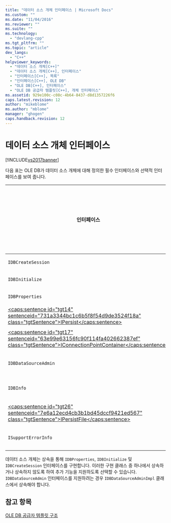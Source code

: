 ```yaml
---
title: "데이터 소스 개체 인터페이스 | Microsoft Docs"
ms.custom: ""
ms.date: "11/04/2016"
ms.reviewer: ""
ms.suite: ""
ms.technology: 
  - "devlang-cpp"
ms.tgt_pltfrm: ""
ms.topic: "article"
dev_langs: 
  - "C++"
helpviewer_keywords: 
  - "데이터 소스 개체[C++]"
  - "데이터 소스 개체[C++], 인터페이스"
  - "인터페이스[C++], 목록"
  - "인터페이스[C++], OLE DB"
  - "OLE DB[C++], 인터페이스"
  - "OLE DB 공급자 템플릿[C++], 개체 인터페이스"
ms.assetid: 929e100c-c08c-4b64-8437-d8d1357226f6
caps.latest.revision: 12
author: "mikeblome"
ms.author: "mblome"
manager: "ghogen"
caps.handback.revision: 12
---
```

# 데이터 소스 개체 인터페이스
[!INCLUDE[vs2017banner](../../assembler/inline/includes/vs2017banner.md)]

다음 표는 OLE DB가 데이터 소스 개체에 대해 정의한 필수 인터페이스와 선택적 인터페이스를 보여 줍니다.  
  
|인터페이스|필수 여부|OLE DB 템플릿에 의해 구현되었습니까?|  
|-----------|-----------|-----------------------------|  
|`IDBCreateSession`|필수|예|  
|`IDBInitialize`|필수|예|  
|`IDBProperties`|필수|예|  
|[\<caps:sentence id\="tgt14" sentenceid\="731a3344bc1c6b5f8f54d9de3524f18a" class\="tgtSentence"\>IPersist\<\/caps:sentence\>](http://msdn.microsoft.com/library/windows/desktop/ms688695)|필수|예|  
|[\<caps:sentence id\="tgt17" sentenceid\="63e99e63156fc90f114fa402662387ef" class\="tgtSentence"\>IConnectionPointContainer\<\/caps:sentence\>](http://msdn.microsoft.com/library/windows/desktop/ms683857)|선택적|아니요|  
|`IDBDataSourceAdmin`|선택적|아니요|  
|`IDBInfo`|선택적|아니요|  
|[\<caps:sentence id\="tgt26" sentenceid\="7e6a12ecd4cb3b1bd45dccf9421ed567" class\="tgtSentence"\>IPersistFile\<\/caps:sentence\>](http://msdn.microsoft.com/library/windows/desktop/ms687223)|선택적|아니요|  
|`ISupportErrorInfo`|선택적|아니요|  
  
 데이터 소스 개체는 상속을 통해 `IDBProperties`, `IDBInitialize` 및 `IDBCreateSession` 인터페이스를 구현합니다.  이러한 구현 클래스 중 하나에서 상속하거나 상속하지 않도록 하여 추가 기능을 지원하도록 선택할 수 있습니다.  `IDBDataSourceAdmin` 인터페이스를 지원하려는 경우 `IDBDataSourceAdminImpl` 클래스에서 상속해야 합니다.  
  
## 참고 항목  
 [OLE DB 공급자 템플릿 구조](../../data/oledb/ole-db-provider-template-architecture.md)